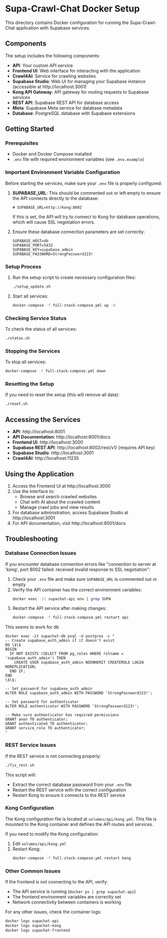 # Supa-Crawl-Chat Docker Setup

This directory contains Docker configuration for running the Supa-Crawl-Chat application with Supabase services.

## Components

The setup includes the following components:

- **API**: Your custom API service
- **Frontend UI**: Web interface for interacting with the application
- **Crawl4AI**: Service for crawling websites
- **Supabase Studio**: Web UI for managing your Supabase instance (accessible at http://localhost:3001)
- **Kong API Gateway**: API gateway for routing requests to Supabase services
- **REST API**: Supabase REST API for database access
- **Meta**: Supabase Meta service for database metadata
- **Database**: PostgreSQL database with Supabase extensions

## Getting Started

### Prerequisites

- Docker and Docker Compose installed
- `.env` file with required environment variables (see `.env.example`)

### Important Environment Variable Configuration

Before starting the services, make sure your `.env` file is properly configured:

1. **SUPABASE_URL**: This should be commented out or left empty to ensure the API connects directly to the database:
   ```
   # SUPABASE_URL=http://kong:8002
   ```
   
   If this is set, the API will try to connect to Kong for database operations, which will cause SSL negotiation errors.

2. Ensure these database connection parameters are set correctly:
   ```
   SUPABASE_HOST=db
   SUPABASE_PORT=5432
   SUPABASE_KEY=supabase_admin
   SUPABASE_PASSWORD=StrongPassword123!
   ```

### Setup Process

1. Run the setup script to create necessary configuration files:
   ```bash
   ./setup_update.sh
   ```

2. Start all services:
   ```bash
   docker-compose -f full-stack-compose.yml up -d
   ```

### Checking Service Status

To check the status of all services:

```bash
./status.sh
```

### Stopping the Services

To stop all services:

```bash
docker-compose -f full-stack-compose.yml down
```

### Resetting the Setup

If you need to reset the setup (this will remove all data):

```bash
./reset.sh
```

## Accessing the Services

- **API**: http://localhost:8001
- **API Documentation**: http://localhost:8001/docs
- **Frontend UI**: http://localhost:3000
- **Supabase REST API**: http://localhost:8002/rest/v1/ (requires API key)
- **Supabase Studio**: http://localhost:3001
- **Crawl4AI**: http://localhost:11235

## Using the Application

1. Access the Frontend UI at http://localhost:3000
2. Use the interface to:
   - Browse and search crawled websites
   - Chat with AI about the crawled content
   - Manage crawl jobs and view results
3. For database administration, access Supabase Studio at http://localhost:3001
4. For API documentation, visit http://localhost:8001/docs

## Troubleshooting

### Database Connection Issues

If you encounter database connection errors like "connection to server at 'kong', port 8002 failed: received invalid response to SSL negotiation":

1. Check your `.env` file and make sure `SUPABASE_URL` is commented out or empty
2. Verify the API container has the correct environment variables:
   ```bash
   docker exec -it supachat-api env | grep SUPA
   ```
3. Restart the API service after making changes:
   ```bash
   docker-compose -f full-stack-compose.yml restart api
   ```

This seems to work for db

```env
docker exec -it supachat-db psql -U postgres -c "
-- Create supabase_auth_admin if it doesn't exist
DO \$\$
BEGIN
  IF NOT EXISTS (SELECT FROM pg_roles WHERE rolname = 'supabase_auth_admin') THEN
    CREATE USER supabase_auth_admin NOINHERIT CREATEROLE LOGIN NOREPLICATION;
  END IF;
END
\$\$;

-- Set password for supabase_auth_admin
ALTER ROLE supabase_auth_admin WITH PASSWORD 'StrongPassword123!';

-- Set password for authenticator
ALTER ROLE authenticator WITH PASSWORD 'StrongPassword123!';

-- Make sure authenticator has required permissions
GRANT anon TO authenticator;
GRANT authenticated TO authenticator;
GRANT service_role TO authenticator;
"
```

### REST Service Issues

If the REST service is not connecting properly:

```bash
./fix_rest.sh
```

This script will:
- Extract the correct database password from your `.env` file
- Restart the REST service with the correct configuration
- Restart Kong to ensure it connects to the REST service

### Kong Configuration

The Kong configuration file is located at `volumes/api/kong.yml`. This file is mounted to the Kong container and defines the API routes and services.

If you need to modify the Kong configuration:
1. Edit `volumes/api/kong.yml`
2. Restart Kong:
   ```bash
   docker-compose -f full-stack-compose.yml restart kong
   ```

### Other Common Issues

If the frontend is not connecting to the API, verify:
- The API service is running (`docker ps | grep supachat-api`)
- The frontend environment variables are correctly set
- Network connectivity between containers is working

For any other issues, check the container logs:
```bash
docker logs supachat-api
docker logs supachat-kong
docker logs supachat-frontend
```
